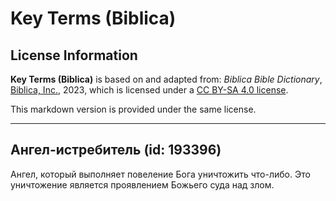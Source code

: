 # Key Terms (Biblica)

## License Information

**Key Terms (Biblica)** is based on and adapted from: _Biblica Bible Dictionary_, [Biblica, Inc.](https://www.biblica.com/), 2023, which is licensed under a [CC BY-SA 4.0 license](https://creativecommons.org/licenses/by-sa/4.0/legalcode.en).

This markdown version is provided under the same license.



--------------------------------

## Ангел-истребитель (id: 193396)

Ангел, который выполняет повеление Бога уничтожить что\-либо. Это уничтожение является проявлением Божьего суда над злом.


